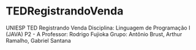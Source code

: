 # TEDRegistrandoVenda

UNIESP
TED Registrando Venda
Disciplina: Linguagem de Programação I (JAVA)
P2 - A
Professor: Rodrigo Fujioka
Grupo: Antônio Brust, Arthur Ramalho, Gabriel Santana
